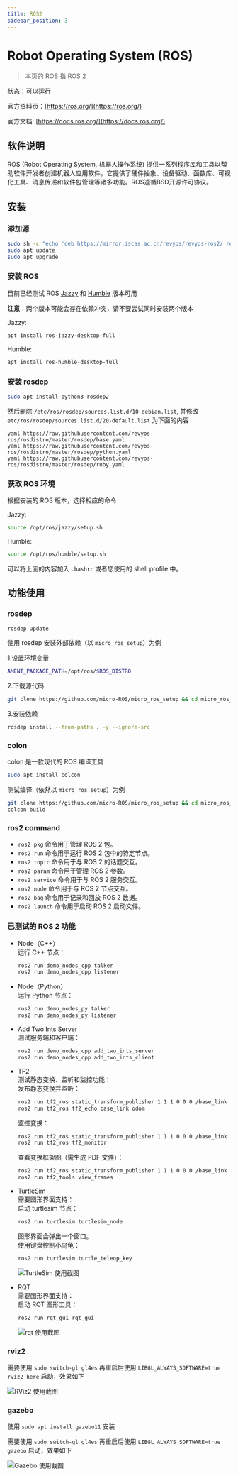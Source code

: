 ```yaml
---
title: ROS2
sidebar_position: 3
---
```


# Robot Operating System (ROS)
> 本页的 ROS 指 ROS 2

状态：可以运行

官方资料页：[https://ros.org/](https://ros.org/)

官方文档: [https://docs.ros.org/](https://docs.ros.org/)

## 软件说明
ROS (Robot Operating System, 机器人操作系统) 提供一系列程序库和工具以帮助软件开发者创建机器人应用软件。它提供了硬件抽象、设备驱动、函数库、可视化工具、消息传递和软件包管理等诸多功能。ROS遵循BSD开源许可协议。

## 安装
### 添加源

```bash
sudo sh -c "echo 'deb https://mirror.iscas.ac.cn/revyos/revyos-ros2/ revyos-ros2 main\ndeb-src https://mirror.iscas.ac.cn/revyos/revyos-ros2/ revyos-ros2 main' > /etc/apt/sources.list.d/ros.list"
sudo apt update
sudo apt upgrade
```

### 安装 ROS
目前已经测试 ROS [Jazzy](https://docs.ros.org/en/jazzy/) 和 [Humble](https://docs.ros.org/en/humble/) 版本可用

**注意**：两个版本可能会存在依赖冲突，请不要尝试同时安装两个版本

Jazzy:
```bash
apt install ros-jazzy-desktop-full
```

Humble:
```bash
apt install ros-humble-desktop-full
```

### 安装 rosdep
```bash
sudo apt install python3-rosdep2
```

然后删除 `/etc/ros/rosdep/sources.list.d/10-debian.list`,
并修改 `etc/ros/rosdep/sources.list.d/20-default.list` 为下面的内容

```
yaml https://raw.githubusercontent.com/revyos-ros/rosdistro/master/rosdep/base.yaml
yaml https://raw.githubusercontent.com/revyos-ros/rosdistro/master/rosdep/python.yaml
yaml https://raw.githubusercontent.com/revyos-ros/rosdistro/master/rosdep/ruby.yaml
```

### 获取 ROS 环境
根据安装的 ROS 版本，选择相应的命令

Jazzy:
```bash
source /opt/ros/jazzy/setup.sh
```

Humble:
```bash
source /opt/ros/humble/setup.sh
```

可以将上面的内容加入 `.bashrc` 或者您使用的 shell profile 中。

## 功能使用
### rosdep
```bash
rosdep update
```
使用 rosdep 安装外部依赖（以 `micro_ros_setup`）为例

1.设置环境变量
```bash
AMENT_PACKAGE_PATH=/opt/ros/$ROS_DISTRO
```

2.下载源代码
```bash
git clone https://github.com/micro-ROS/micro_ros_setup && cd micro_ros_setup
```
3.安装依赖
```bash
rosdep install --from-paths . -y --ignore-src
```

### colon
colon 是一款现代的 ROS 编译工具

```bash
sudo apt install colcon
```
测试编译（依然以 `micro_ros_setup`）为例
```bash
git clone https://github.com/micro-ROS/micro_ros_setup && cd micro_ros_setup
colcon build
```

### ros2 command
- `ros2 pkg` 命令用于管理 ROS 2 包。
- `ros2 run` 命令用于运行 ROS 2 包中的特定节点。
- `ros2 topic` 命令用于与 ROS 2 的话题交互。
- `ros2 param` 命令用于管理 ROS 2 参数。
- `ros2 service` 命令用于与 ROS 2 服务交互。
- `ros2 node` 命令用于与 ROS 2 节点交互。
- `ros2 bag` 命令用于记录和回放 ROS 2 数据。
- `ros2 launch` 命令用于启动 ROS 2 启动文件。

### 已测试的 ROS 2 功能

- Node（C++）  
  运行 C++ 节点：  
  ```bash
  ros2 run demo_nodes_cpp talker
  ros2 run demo_nodes_cpp listener  
  ```

- Node（Python）  
  运行 Python 节点：  
  ```bash
  ros2 run demo_nodes_py talker  
  ros2 run demo_nodes_py listener  
  ```

- Add Two Ints Server  
  测试服务端和客户端：  
  ```bash
  ros2 run demo_nodes_cpp add_two_ints_server  
  ros2 run demo_nodes_cpp add_two_ints_client  
  ```

- TF2  
  测试静态变换、监听和监控功能：  
   发布静态变换并监听：  
    ```bash
    ros2 run tf2_ros static_transform_publisher 1 1 1 0 0 0 /base_link /odom  
    ros2 run tf2_ros tf2_echo base_link odom  
    ```  
   监控变换：  
    ```bash
    ros2 run tf2_ros static_transform_publisher 1 1 1 0 0 0 /base_link /odom  
    ros2 run tf2_ros tf2_monitor  
    ```  
   查看变换框架图（需生成 PDF 文件）：  
    ```bash
    ros2 run tf2_ros static_transform_publisher 1 1 1 0 0 0 /base_link /odom  
    ros2 run tf2_tools view_frames  
    ```

- TurtleSim  
  需要图形界面支持：  
   启动 turtlesim 节点：  
    ```bash
    ros2 run turtlesim turtlesim_node  
    ```  
   图形界面会弹出一个窗口。  
   使用键盘控制小乌龟：  
    ```bash
    ros2 run turtlesim turtle_teleop_key  
    ```
    
  ![TurtleSim 使用截图](./Images/ROS2_TurtleSim.png)

- RQT  
  需要图形界面支持：  
   启动 RQT 图形工具：  
    ```bash
    ros2 run rqt_gui rqt_gui  
    ```

  ![rqt 使用截图](./Images/ROS2_rqt.png)

### rviz2
需要使用 `sudo switch-gl gl4es` 再重启后使用 `LIBGL_ALWAYS_SOFTWARE=true rviz2 here` 启动，效果如下

![RViz2 使用截图](./Images/ROS2_RViz.png)

### gazebo
使用 `sudo apt install gazebo11` 安装

需要使用 `sudo switch-gl gl4es` 再重启后使用 `LIBGL_ALWAYS_SOFTWARE=true gazebo` 启动，效果如下

![Gazebo 使用截图](./Images/ROS2_Gazebo.png)